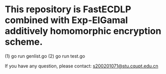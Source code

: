 # This repository is FastECDLP combined with Exp-ElGamal additively homomorphic encryption scheme.

  
(1) go run genlist.go 
(2) go run test.go


If you have any question, please contact: s200201071@stu.cqupt.edu.cn


